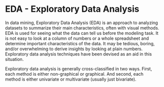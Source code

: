 # EDA - Exploratory Data Analysis

In data mining, Exploratory Data Analysis (EDA) is an approach to analyzing datasets to summarize their main characteristics, often with visual methods. EDA is used for seeing what the data can tell us before the modeling task. It is not easy to look at a column of numbers or a whole spreadsheet and determine important characteristics of the data. It may be tedious, boring, and/or overwhelming to derive insights by looking at plain numbers. Exploratory data analysis techniques have been devised as an aid in this situation.

Exploratory data analysis is generally cross-classified in two ways. First, each method is either non-graphical or graphical. And second, each method is either univariate or multivariate (usually just bivariate).
